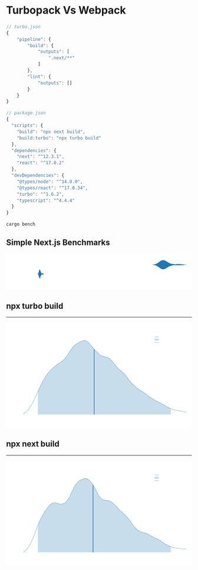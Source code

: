 # Turbopack Vs Webpack

```js
// turbo.json
{
    "pipeline": {
        "build": {
            "outputs": [
                ".next/**"
            ]
        },
        "lint": {
            "outputs": []
        }
    }
}
```

```js
// package.json
{
  "scripts": {
    "build": "npx next build",
    "build:turbo": "npx turbo build"
  },
  "dependencies": {
    "next": "^12.3.1",
    "react": "^17.0.2"
  },
  "devDependencies": {
    "@types/node": "^14.0.0",
    "@types/react": "^17.0.34",
    "turbo": "^1.6.2",
    "typescript": "^4.4.4"
  }
}

```

```
cargo bench
```

## Simple Next.js Benchmarks 

![violin report](./reports/violin.png)

## npx turbo build
---
![npx turbo build](./reports/npx-turbo-build/mean.png)

## npx next build
---
![npx next build](./reports/npx-next-build/mean.png)
